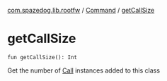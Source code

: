 [com.spazedog.lib.rootfw](../index.md) / [Command](index.md) / [getCallSize](.)

# getCallSize

`fun getCallSize(): Int`

Get the number of [Call](-containers/-call/index.md) instances added to this class

